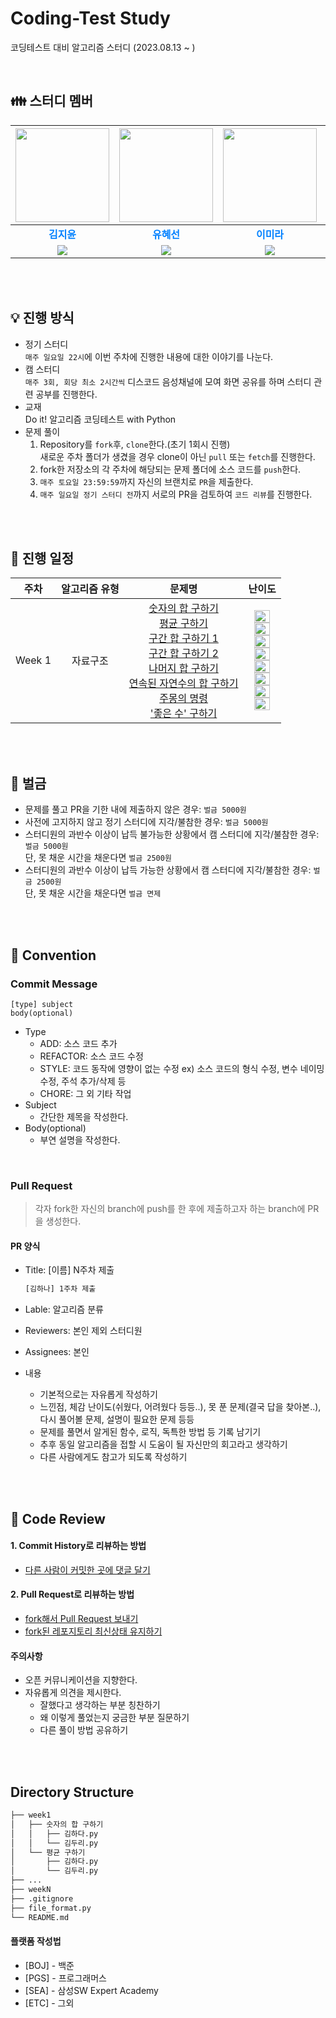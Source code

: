 # Coding-Test Study

코딩테스트 대비 알고리즘 스터디 (2023.08.13 ~ )

</br>

## :family: 스터디 멤버

| <a href="https://github.com/jyjyjy25"><img src="https://avatars.githubusercontent.com/jyjyjy25" width="150px;" alt=""> | <a href="https://github.com/Hyeseon00"><img src="https://avatars.githubusercontent.com/Hyeseon00" width="150px;" alt=""> | <a href="https://github.com/mi642"><img src="https://avatars.githubusercontent.com/mi642" width="150px;" alt=""> | <a href="https://github.com/j00j12i11"><img src="https://avatars.githubusercontent.com/j00j12i11" width="150px;" alt=""> | <a href="https://github.com/ariha1982"><img src="https://avatars.githubusercontent.com/ariha1982" width="150px;" alt=""> |
| :--------------------------------------------------------------------------------------------------------------------: | :----------------------------------------------------------------------------------------------------------------------: | :--------------------------------------------------------------------------------------------------------------: | :----------------------------------------------------------------------------------------------------------------------: | :----------------------------------------------------------------------------------------------------------------------: |
|                                     <span style="color:#0080FF">**김지윤**</span>                                      |                                      <span style="color:#0080FF">**유혜선**</span>                                       |                                  <span style="color:#0080FF">**이미라**</span>                                   |                                      <span style="color:#0080FF">**장지인**</span>                                       |                                      <span style="color:#0080FF">**정현조**</span>                                       |
|         <img src="https://img.shields.io/badge/Python-3776AB?style=flat-square&logo=Python&logoColor=white"/>          |          <img src="https://img.shields.io/badge/Python-3776AB?style=flat-square&logo=Python&logoColor=white"/>           |      <img src="https://img.shields.io/badge/Python-3776AB?style=flat-square&logo=Python&logoColor=white"/>       |          <img src="https://img.shields.io/badge/Python-3776AB?style=flat-square&logo=Python&logoColor=white"/>           |          <img src="https://img.shields.io/badge/Python-3776AB?style=flat-square&logo=Python&logoColor=white"/>           |

</br></br>

## :bulb: 진행 방식

- 정기 스터디  
  `매주 일요일 22시`에 이번 주차에 진행한 내용에 대한 이야기를 나눈다.
- 캠 스터디  
  `매주 3회, 회당 최소 2시간씩` 디스코드 음성채널에 모여 화면 공유를 하며 스터디 관련 공부를 진행한다.
- 교재  
  Do it! 알고리즘 코딩테스트 with Python
- 문제 풀이
  1. Repository를 `fork`후, `clone`한다.(초기 1회시 진행)  
     새로운 주차 폴더가 생겼을 경우 clone이 아닌 `pull` 또는 `fetch`를 진행한다.
  2. fork한 저장소의 각 주차에 해당되는 문제 폴더에 소스 코드를 `push`한다.
  3. `매주 토요일 23:59:59`까지 자신의 브랜치로 `PR`을 제출한다.
  4. `매주 일요일 정기 스터디 전`까지 서로의 PR을 검토하여 `코드 리뷰`를 진행한다.

<br />
<br />

## 🎈 진행 일정

|  주차  | 알고리즘 유형 |                                                                                                                                                                                                                                                       문제명                                                                                                                                                                                                                                                       |                                                                                                                                                                                                                                                                                                                                                           난이도                                                                                                                                                                                                                                                                                                                                                           |
| :----: | :-----------: | :----------------------------------------------------------------------------------------------------------------------------------------------------------------------------------------------------------------------------------------------------------------------------------------------------------------------------------------------------------------------------------------------------------------------------------------------------------------------------------------------------------------: | :------------------------------------------------------------------------------------------------------------------------------------------------------------------------------------------------------------------------------------------------------------------------------------------------------------------------------------------------------------------------------------------------------------------------------------------------------------------------------------------------------------------------------------------------------------------------------------------------------------------------------------------------------------------------------------------------------------------------: |
| Week 1 |   자료구조    | [숫자의 합 구하기](https://www.acmicpc.net/problem/11720)<br/> [평균 구하기](https://www.acmicpc.net/problem/1546)<br/> [구간 합 구하기 1](https://www.acmicpc.net/problem/11659)<br/> [구간 합 구하기 2](https://www.acmicpc.net/problem/11660)<br/> [나머지 합 구하기](https://www.acmicpc.net/problem/10986)<br/> [연속된 자연수의 합 구하기](https://www.acmicpc.net/problem/2018)<br/> [주몽의 명령](https://www.acmicpc.net/problem/1940)<br/> ['좋은 수' 구하기](https://www.acmicpc.net/problem/1253)<br/> | <img height="20px" width="25px" src="https://static.solved.ac/tier_small/1.svg"/><br/> <img height="20px" width="25px" src="https://static.solved.ac/tier_small/5.svg"/><br/> <img height="20px" width="25px" src="https://static.solved.ac/tier_small/8.svg"/><br/> <img height="20px" width="25px" src="https://static.solved.ac/tier_small/10.svg"/><br/> <img height="20px" width="25px" src="https://static.solved.ac/tier_small/13.svg"/><br/> <img height="20px" width="25px" src="https://static.solved.ac/tier_small/6.svg"/><br/> <img height="20px" width="25px" src="https://static.solved.ac/tier_small/7.svg"/><br/> <img height="20px" width="25px" src="https://static.solved.ac/tier_small/11.svg"/><br/> |

<br />
<br />

## 💸 벌금

- 문제를 풀고 PR을 기한 내에 제출하지 않은 경우: `벌금 5000원`
- 사전에 고지하지 않고 정기 스터디에 지각/불참한 경우: `벌금 5000원`
- 스터디원의 과반수 이상이 납득 불가능한 상황에서 캠 스터디에 지각/불참한 경우: `벌금 5000원`  
  단, 못 채운 시간을 채운다면 `벌금 2500원`
- 스터디원의 과반수 이상이 납득 가능한 상황에서 캠 스터디에 지각/불참한 경우: `벌금 2500원`  
  단, 못 채운 시간을 채운다면 `벌금 면제`

<br />
<br />

## 💬 Convention

### Commit Message

```
[type] subject
body(optional)
```

- Type
  - ADD: 소스 코드 추가
  - REFACTOR: 소스 코드 수정
  - STYLE: 코드 동작에 영향이 없는 수정
    ex) 소스 코드의 형식 수정, 변수 네이밍 수정, 주석 추가/삭제 등
  - CHORE: 그 외 기타 작업
- Subject
  - 간단한 제목을 작성한다.
- Body(optional)
  - 부연 설명을 작성한다.

<br />

### Pull Request

> 각자 fork한 자신의 branch에 push를 한 후에 제출하고자 하는 branch에 PR을 생성한다.

#### PR 양식

- Title: [이름] N주차 제출

  ```bash
  [김하나] 1주차 제출
  ```

- Lable: 알고리즘 분류

- Reviewers: 본인 제외 스터디원

- Assignees: 본인

- 내용
  - 기본적으로는 자유롭게 작성하기
  - 느낀점, 체감 난이도(쉬웠다, 어려웠다 등등..), 못 푼 문제(결국 답을 찾아본..), 다시 풀어볼 문제, 설명이 필요한 문제 등등
  - 문제를 풀면서 알게된 함수, 로직, 독특한 방법 등 기록 남기기
  - 추후 동일 알고리즘을 접할 시 도움이 될 자신만의 회고라고 생각하기
  - 다른 사람에게도 참고가 되도록 작성하기

<br />
<br />

## 🧸 Code Review

#### 1. Commit History로 리뷰하는 방법

- [다른 사람이 커밋한 곳에 댓글 달기](https://github.com/ohgyun/using-github-for-code-reviews/commit/8a85b15805237214aea83a1131f0548b3b69a2d8)

#### 2. Pull Request로 리뷰하는 방법

- [fork해서 Pull Request 보내기](https://wayhome25.github.io/git/2017/07/08/git-first-pull-request-story/)
- [fork된 레포지토리 최신상태 유지하기](https://jybaek.tistory.com/775)

#### 주의사항

- 오픈 커뮤니케이션을 지향한다.
- 자유롭게 의견을 제시한다.
  - 잘했다고 생각하는 부분 칭찬하기
  - 왜 이렇게 풀었는지 궁금한 부분 질문하기
  - 다른 풀이 방법 공유하기

<br />
<br />

## Directory Structure

```bash
├── week1
│   ├── 숫자의 합 구하기
│   │   ├── 김하다.py
│   │   └── 김두리.py
│   └── 평균 구하기
│       ├── 김하다.py
│       └── 김두리.py
├── ...
├── weekN
├── .gitignore
├── file_format.py
└── README.md
```

#### 플랫폼 작성법

- [BOJ] - 백준
- [PGS] - 프로그래머스
- [SEA] - 삼성SW Expert Academy
- [ETC] - 그외
